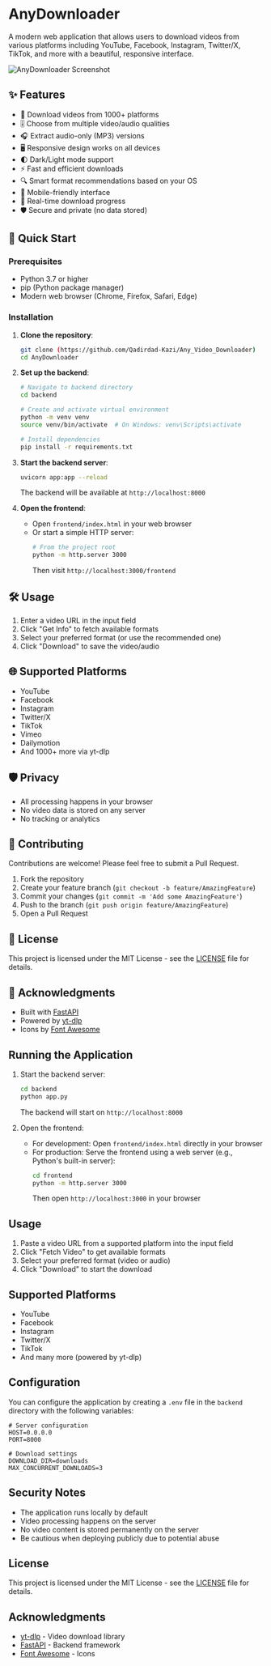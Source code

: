 # AnyDownloader

A modern web application that allows users to download videos from various platforms including YouTube, Facebook, Instagram, Twitter/X, TikTok, and more with a beautiful, responsive interface.

![AnyDownloader Screenshot](screenshot.png)

## ✨ Features

- 🎥 Download videos from 1000+ platforms
- 🎚️ Choose from multiple video/audio qualities
- 🎧 Extract audio-only (MP3) versions
- 🖥️ Responsive design works on all devices
- 🌓 Dark/Light mode support
- ⚡ Fast and efficient downloads
- 🔍 Smart format recommendations based on your OS
- 📱 Mobile-friendly interface
- 🔄 Real-time download progress
- 🛡️ Secure and private (no data stored)

## 🚀 Quick Start

### Prerequisites

- Python 3.7 or higher
- pip (Python package manager)
- Modern web browser (Chrome, Firefox, Safari, Edge)

### Installation

1. **Clone the repository**:
   ```bash
   git clone (https://github.com/Qadirdad-Kazi/Any_Video_Downloader)
   cd AnyDownloader
   ```

2. **Set up the backend**:
   ```bash
   # Navigate to backend directory
   cd backend
   
   # Create and activate virtual environment
   python -m venv venv
   source venv/bin/activate  # On Windows: venv\Scripts\activate
   
   # Install dependencies
   pip install -r requirements.txt
   ```

3. **Start the backend server**:
   ```bash
   uvicorn app:app --reload
   ```
   The backend will be available at `http://localhost:8000`

4. **Open the frontend**:
   - Open `frontend/index.html` in your web browser
   - Or start a simple HTTP server:
     ```bash
     # From the project root
     python -m http.server 3000
     ```
     Then visit `http://localhost:3000/frontend`

## 🛠️ Usage

1. Enter a video URL in the input field
2. Click "Get Info" to fetch available formats
3. Select your preferred format (or use the recommended one)
4. Click "Download" to save the video/audio

## 🌐 Supported Platforms

- YouTube
- Facebook
- Instagram
- Twitter/X
- TikTok
- Vimeo
- Dailymotion
- And 1000+ more via yt-dlp

## 🛡️ Privacy

- All processing happens in your browser
- No video data is stored on any server
- No tracking or analytics

## 🤝 Contributing

Contributions are welcome! Please feel free to submit a Pull Request.

1. Fork the repository
2. Create your feature branch (`git checkout -b feature/AmazingFeature`)
3. Commit your changes (`git commit -m 'Add some AmazingFeature'`)
4. Push to the branch (`git push origin feature/AmazingFeature`)
5. Open a Pull Request

## 📝 License

This project is licensed under the MIT License - see the [LICENSE](LICENSE) file for details.

## 🙏 Acknowledgments

- Built with [FastAPI](https://fastapi.tiangolo.com/)
- Powered by [yt-dlp](https://github.com/yt-dlp/yt-dlp)
- Icons by [Font Awesome](https://fontawesome.com/)

## Running the Application

1. Start the backend server:
   ```bash
   cd backend
   python app.py
   ```
   The backend will start on `http://localhost:8000`

2. Open the frontend:
   - For development: Open `frontend/index.html` directly in your browser
   - For production: Serve the frontend using a web server (e.g., Python's built-in server):
     ```bash
     cd frontend
     python -m http.server 3000
     ```
     Then open `http://localhost:3000` in your browser

## Usage

1. Paste a video URL from a supported platform into the input field
2. Click "Fetch Video" to get available formats
3. Select your preferred format (video or audio)
4. Click "Download" to start the download

## Supported Platforms

- YouTube
- Facebook
- Instagram
- Twitter/X
- TikTok
- And many more (powered by yt-dlp)

## Configuration

You can configure the application by creating a `.env` file in the `backend` directory with the following variables:

```
# Server configuration
HOST=0.0.0.0
PORT=8000

# Download settings
DOWNLOAD_DIR=downloads
MAX_CONCURRENT_DOWNLOADS=3
```

## Security Notes

- The application runs locally by default
- Video processing happens on the server
- No video content is stored permanently on the server
- Be cautious when deploying publicly due to potential abuse

## License

This project is licensed under the MIT License - see the [LICENSE](LICENSE) file for details.

## Acknowledgments

- [yt-dlp](https://github.com/yt-dlp/yt-dlp) - Video download library
- [FastAPI](https://fastapi.tiangolo.com/) - Backend framework
- [Font Awesome](https://fontawesome.com/) - Icons
